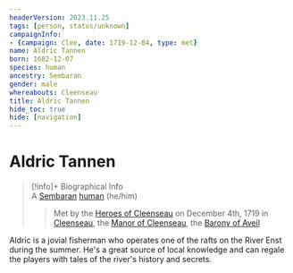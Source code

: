 ```yaml
---
headerVersion: 2023.11.25
tags: [person, status/unknown]
campaignInfo:
- {campaign: Clee, date: 1719-12-04, type: met}
name: Aldric Tannen
born: 1682-12-07
species: human
ancestry: Sembaran
gender: male
whereabouts: Cleenseau
title: Aldric Tannen
hide_toc: true
hide: [navigation]
---
```

# Aldric Tannen
>[!info]+ Biographical Info  
> A [Sembaran](<../../gazetteer/greater-sembara/sembara/sembara.md>) [human](<../../species/humans/humans.md>) (he/him)  
>   
>>   
>>  Met by the [Heroes of Cleenseau](<../pcs/cleenseau/heroes-of-cleenseau.md>) on December 4th, 1719 in [Cleenseau](<../../gazetteer/greater-sembara/sembara/barony-of-aveil/cleenseau-region/cleenseau/cleenseau.md>), the [Manor of Cleenseau](<../../gazetteer/greater-sembara/sembara/barony-of-aveil/cleenseau-region/manor-of-cleenseau.md>), the [Barony of Aveil](<../../gazetteer/greater-sembara/sembara/barony-of-aveil/barony-of-aveil.md>) 

Aldric is a jovial fisherman who operates one of the rafts on the River Enst during the summer. He's a great source of local knowledge and can regale the players with tales of the river's history and secrets.

